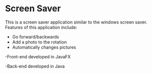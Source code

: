 # Screen Saver
This is a screen saver application similar to the windows screen saver.
Features of this application include:
  - Go forward/backwards
  - Add a photo to the rotation
  - Automatically changes pictures

-Front-end developed in JavaFX

-Back-end developed in Java

